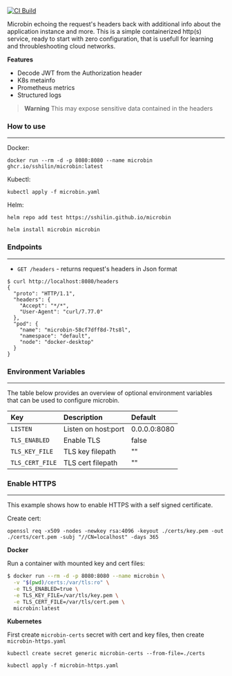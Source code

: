 [![CI Build](https://github.com/sshilin/microbin/actions/workflows/ci-build.yaml/badge.svg)](https://github.com/sshilin/microbin/actions/workflows/ci-build.yaml)

Microbin echoing the request's headers back with additional info about the application instance and more. This is a simple containerized http(s) service, ready to start with zero configuration, that is usefull for learning and throubleshooting cloud networks.

**Features**
- Decode JWT from the Authorization header
- K8s metainfo
- Prometheus metrics
- Structured logs

> **Warning**
> This may expose sensitive data contained in the headers

### How to use
---
Docker:

    docker run --rm -d -p 8080:8080 --name microbin ghcr.io/sshilin/microbin:latest

Kubectl:

    kubectl apply -f microbin.yaml

Helm:

    helm repo add test https://sshilin.github.io/microbin

    helm install microbin microbin
### Endpoints
---
- `GET /headers` - returns request's headers in Json format
```
$ curl http://localhost:8080/headers
{
  "proto": "HTTP/1.1",
  "headers": {
    "Accept": "*/*",
    "User-Agent": "curl/7.77.0"
  },
  "pod": {
    "name": "microbin-58cf7dff8d-7ts8l",
    "namespace": "default",
    "node": "docker-desktop"
  }
}
```
### Environment Variables
---
The table below provides an overview of optional environment variables that can be used to configure microbin.

| Key                 |  Description                | Default         |
|:--------------------|:----------------------------|:----------------|
| `LISTEN`            | Listen on host:port         | 0.0.0.0:8080    |
| `TLS_ENABLED`       | Enable TLS                  | false           |
| `TLS_KEY_FILE`      | TLS key filepath            | ""              |
| `TLS_CERT_FILE`     | TLS cert filepath           | ""              |

### Enable HTTPS
---
This example shows how to enable HTTPS with a self signed certificate.

Create cert:

    openssl req -x509 -nodes -newkey rsa:4096 -keyout ./certs/key.pem -out ./certs/cert.pem -subj "//CN=localhost" -days 365

**Docker**

Run a container with mounted key and cert files:
```bash
$ docker run --rm -d -p 8080:8080 --name microbin \
  -v "$(pwd)/certs:/var/tls:ro" \
  -e TLS_ENABLED=true \
  -e TLS_KEY_FILE=/var/tls/key.pem \
  -e TLS_CERT_FILE=/var/tls/cert.pem \
  microbin:latest
```

**Kubernetes**

First create `microbin-certs` secret with cert and key files, then create `microbin-https.yaml`

    kubectl create secret generic microbin-certs --from-file=./certs

    kubectl apply -f microbin-https.yaml
